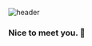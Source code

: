 ![header](https://capsule-render.vercel.app/api?type=wave&color=auto&height=200&section=header&text=Welcome%20to%20Gobro's%20github&fontSize=60)

### Nice to meet you. 👋

<!--
**Gobro-s/Gobro-s** is a ✨ _special_ ✨ repository because its `README.md` (this file) appears on your GitHub profile.

Here are some ideas to get you started:

- 🔭 I’m currently working on ...
- 🌱 I’m currently learning ...
- 👯 I’m looking to collaborate on ...
- 🤔 I’m looking for help with ...
- 💬 Ask me about ...
- 📫 How to reach me: ...
- 😄 Pronouns: ...
- ⚡ Fun fact: ...
-->
